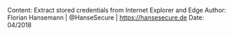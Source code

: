 Content: Extract stored credentials from Internet Explorer and Edge
Author: Florian Hansemann | @HanseSecure | https://hansesecure.de
Date: 04/2018
